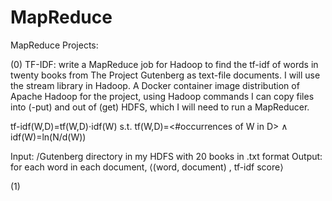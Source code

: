 # MapReduce
MapReduce Projects:

(0) TF-IDF: write a MapReduce job for Hadoop to find the tf-idf of words in twenty books from The Project Gutenberg as text-file documents. I will use the stream library in Hadoop. A Docker container image distribution of Apache Hadoop for the project, using Hadoop commands I can copy files into (-put) and out of (get) HDFS, which I will need to run a MapReducer.

tf-idf(W,D)=tf(W,D)⋅idf(W) s.t. tf(W,D)=<#occurrences of W in D> ∧ idf(W)=ln(N/d(W))

Input: /Gutenberg directory in my HDFS with 20 books in .txt format
Output: for each word in each document, ⟨(word, document) , tf-idf score⟩

(1)